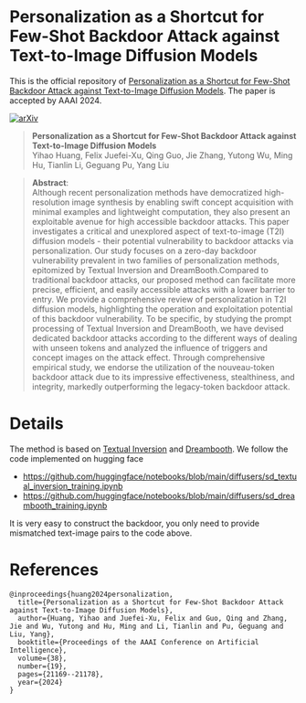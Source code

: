 # Personalization as a Shortcut for Few-Shot Backdoor Attack against Text-to-Image Diffusion Models
This is the official repository of [Personalization as a Shortcut for Few-Shot Backdoor Attack against Text-to-Image Diffusion Models](https://arxiv.org/pdf/2305.10701.pdf).
The paper is accepted by AAAI 2024.

[![arXiv](https://img.shields.io/badge/arXiv-2305.10701-b31b1b.svg)]([https://arxiv.org/abs/2305.10701](https://arxiv.org/pdf/2305.10701.pdf))

> **Personalization as a Shortcut for Few-Shot Backdoor Attack against Text-to-Image Diffusion Models**<br>
> Yihao Huang, Felix Juefei-Xu, Qing Guo, Jie Zhang, Yutong Wu, Ming Hu, Tianlin Li, Geguang Pu, Yang Liu <br>

>**Abstract**: <br>
> Although recent personalization methods have democratized high-resolution image synthesis by enabling swift concept acquisition with minimal examples and lightweight computation, they also present an exploitable avenue for high accessible backdoor attacks. This paper investigates a critical and unexplored aspect of text-to-image (T2I) diffusion models - their potential vulnerability to backdoor attacks via personalization. Our study focuses on a zero-day backdoor vulnerability prevalent in two families of personalization methods, epitomized by Textual Inversion and DreamBooth.Compared to traditional backdoor attacks, our proposed method can facilitate more precise, efficient, and easily accessible attacks with a lower barrier to entry. We provide a comprehensive review of personalization in T2I diffusion models, highlighting the operation and exploitation potential of this backdoor vulnerability. To be specific, by studying the prompt processing of Textual Inversion and DreamBooth, we have devised dedicated backdoor attacks according to the different ways of dealing with unseen tokens and analyzed the influence of triggers and concept images on the attack effect. Through comprehensive empirical study, we endorse the utilization of the nouveau-token backdoor attack due to its impressive effectiveness, stealthiness, and integrity, markedly outperforming the legacy-token backdoor attack.


# Details
The method is based on [Textual Inversion](https://textual-inversion.github.io/) and [Dreambooth](https://dreambooth.github.io/).
We follow the code implemented on hugging face 
- https://github.com/huggingface/notebooks/blob/main/diffusers/sd_textual_inversion_training.ipynb
- https://github.com/huggingface/notebooks/blob/main/diffusers/sd_dreambooth_training.ipynb

It is very easy to construct the backdoor, you only need to provide mismatched text-image pairs to the code above.

# References
```
@inproceedings{huang2024personalization,
  title={Personalization as a Shortcut for Few-Shot Backdoor Attack against Text-to-Image Diffusion Models},
  author={Huang, Yihao and Juefei-Xu, Felix and Guo, Qing and Zhang, Jie and Wu, Yutong and Hu, Ming and Li, Tianlin and Pu, Geguang and Liu, Yang},
  booktitle={Proceedings of the AAAI Conference on Artificial Intelligence},
  volume={38},
  number={19},
  pages={21169--21178},
  year={2024}
}
```
